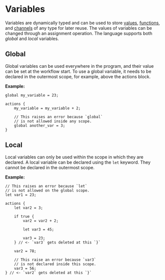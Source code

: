 # Variables

Variables are dynamically typed and can be used to store [values](./01_values.md), [functions](./03_functions.md), and [channels](./07_channels.md) of any type for later reuse. The values of variables can be changed through an assignment operation. The language supports both _global_ and _local_ variables.

## Global

Global variables can be used everywhere in the program, and their value can be set at the workflow start. To use a global variable, it needs to be declared in the outermost scope, for example, above the actions block.

**Example:**

```wdl
global my_variable = 23;

actions {
    my_variable = my_variable + 2;

    // This raises an error because `global`
    // is not allowed inside any scope.
    global another_var = 3;
}
```

## Local

Local variables can only be used within the scope in which they are declared. A local variable can be declared using the `let` keyword. They cannot be declared in the outermost scope.

**Example:**

```wdl
// This raises an error because `let`
// is not allowed on the global scope.
let var1 = 23;

actions {
    let var2 = 3;

    if true {
        var2 = var2 + 2;

        let var3 = 45;

        var3 = 23;
    } // <- `var3` gets deleted at this `}`

    var2 = 78;

    // This raise an error because `var3`
    // is not declared inside this scope.
    var3 = 56;
} // <- `var2` gets deleted at this `}`
```
